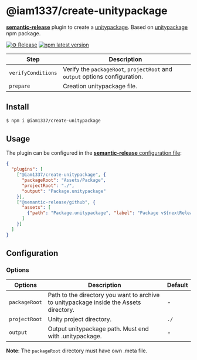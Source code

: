 # @iam1337/create-unitypackage

[**semantic-release**](https://github.com/semantic-release/semantic-release) plugin to create a [unitypackage](https://docs.unity3d.com/Manual/AssetPackages.html). Based on [unitypackage](https://github.com/pCYSl5EDgo/unitypackage) npm package.

[![⚙ Release](https://github.com/Iam1337/create-unitypackage/actions/workflows/ci.yml/badge.svg)](https://github.com/Iam1337/create-unitypackage/actions/workflows/ci.yml)
[![npm latest version](https://img.shields.io/npm/v/@iam1337/create-unitypackage/latest.svg)](https://www.npmjs.com/package/@iam1337/create-unitypackage)

| Step               | Description |
|--------------------|-------------|
| `verifyConditions` | Verify the `packageRoot`, `projectRoot` and `output` options configuration. |
| `prepare`          | Сreation unitypackage file. |

## Install

```bash
$ npm i @iam1337/create-unitypackage
```

## Usage

The plugin can be configured in the [**semantic-release** configuration file](https://github.com/semantic-release/semantic-release/blob/master/docs/usage/configuration.md#configuration):

```json
{
  "plugins": [
    ["@iam1337/create-unitypackage", {
      "packageRoot": "Assets/Package",
      "projectRoot": "./",
      "output": "Package.unitypackage"
    }],
    ["@semantic-release/github", {
      "assets": [
        {"path": "Package.unitypackage", "label": "Package v${nextRelease.version}"}
      ]
    }]
  ]
}
```

## Configuration

### Options

| Options | Description | Default |
|---------|-------------|---------|
| `packageRoot` | Path to the directory you want to archive to unitypackage inside the Assets directory. | - |
| `projectRoot` | Unity project directory. | `./` |
| `output` | Output unitypackage path. Must end with .unitypackage. | - |

**Note**: The `packageRoot` directory must have own .meta file.
